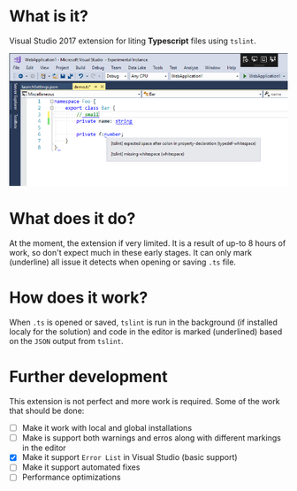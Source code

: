 # What is it?

Visual Studio 2017 extension for liting **Typescript** files using `tslint`.

![tslint](tslint.png)

# What does it do?

At the moment, the extension if very limited. It is a result of up-to 8 hours of work, so don't expect much in these early stages.
It can only mark (underline) all issue it detects when opening or saving `.ts` file.

# How does it work?

When `.ts` is opened or saved, `tslint` is run in the background (if installed localy for the solution) and
code in the editor is marked (underlined) based on the `JSON` output from `tslint`.

# Further development

This extension is not perfect and more work is required. Some of the work that should be done:

- [ ] Make it work with local and global installations
- [ ] Make is support both warnings and erros along with different markings in the editor
- [x] Make it support `Error List` in Visual Studio (basic support)
- [ ] Make it support automated fixes
- [ ] Performance optimizations
